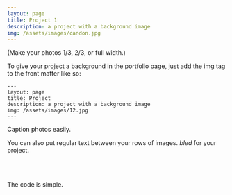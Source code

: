 ```yaml
---
layout: page
title: Project 1
description: a project with a background image
img: /assets/images/candon.jpg
---
```


(Make your photos 1/3, 2/3, or full width.)

To give your project a background in the portfolio page, just add the img tag to the front matter like so:

    ---
    layout: page
    title: Project
    description: a project with a background image
    img: /assets/images/12.jpg
    ---


<div class="img_row">
    <img class="col one" src="{{ site.baseurl }}/assets/images/1.jpg" alt="" title="example image"/>
</div>
<div class="col three caption">
    Caption photos easily.
</div>

You can also put regular text between your rows of images.  *bled* for your project.

<br/><br/>

The code is simple. 
